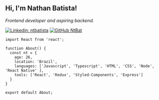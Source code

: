 <h2> Hi, I'm Nathan Batista!</h2

<p><em>Frontend developer and aspiring backend.</em></p>

[![Linkedin: ntbatista](https://img.shields.io/badge/-ntbatista-blue?style=flat-square&logo=Linkedin&logoColor=white&link=https://www.linkedin.com/in/ntbatista/)](https://www.linkedin.com/in/ntbatista/)
[![GitHub NtBat](https://img.shields.io/github/followers/NtBat?label=follow&style=social)](https://github.com/Ntbat)

```JSX
import React from 'react';

function About() {
  const nt = { 
    age: 26,
    location: 'Brazil',
    languages: ['Javascript', 'Typescript', 'HTML', 'CSS', 'Node', 'React Native' ],
    tools: ['React', 'Redux', 'Styled-Components', 'Express']
  }
}

export default About;
```
